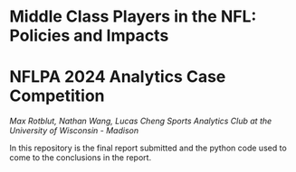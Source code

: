 # Middle Class Players in the NFL: Policies and Impacts
# NFLPA 2024 Analytics Case Competition

*Max Rotblut, Nathan Wang, Lucas Cheng*
*Sports Analytics Club at the University of Wisconsin - Madison*

In this repository is the final report submitted and the python code used to come to the conclusions in the report.
